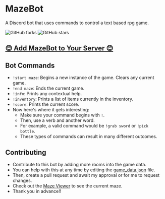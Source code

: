 # MazeBot
A Discord bot that uses commands to control a text based rpg game.

![GitHub forks](https://img.shields.io/github/forks/EthanThatOneKid/MazeBot.svg?style=social&label=Fork)
![GitHub stars](https://img.shields.io/github/stars/EthanThatOneKid/MazeBot.svg?style=social&label=Stars)

## [😊 Add MazeBot to Your Server 😊](https://discordapp.com/oauth2/authorize?client_id=510952110960017412&scope=bot&permissions=0.)

## Bot Commands
* `!start maze`: Begins a new instance of the game. Clears any current game.
* `!end maze`: Ends the current game.
* `!info`: Prints any contextual help.
* `!inventory`: Prints a list of items currently in the inventory.
* `!score`: Prints the current score.
* Now here's where it gets interesting:
  * Make sure your command begins with `!`.
  * Then, use a verb and another word.
  * For example, a valid command would be `!grab sword` or `!pick bottle`.
  * These types of commands can result in many different outcomes.

## Contributing
* Contribute to this bot by adding more rooms into the game data.
* You can help with this at any time by editing the [game_data.json](tbg/game_data.json) file.
* Then, create a pull request and await my approval or for me to request changes.
* Check out the [Maze Viewer](https://htmlpreview.github.io/?https://github.com/EthanThatOneKid/MazeBot/blob/master/maze-viewer/index.html) to see the current maze.
* Thank you in advance!!
